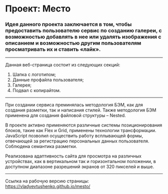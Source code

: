 # Проект: Место

###  Идея данного проекта заключается в том, чтобы предоставить пользователю сервис по созданию галереи, с возможностью добавлять в нее или удалять изображения с описанием и возможностью другим пользователям просматривать их и ставить «лайк».

----
Данная веб-страница состоит из следующих секций:

1. Шапка с логотипом;
2. Данные профайла пользователя;
3. Галерея;
4. Подвал с копирайтом.
---

При создании сервиса преминялась методология БЭМ, как для создания разметки, так и написания стилей. Также методология БЭМ применена для создания файловой структуры – Nested.

В проекте активно применяются различные системы позиционирования блоков, такие как Flex и Grid, применены технологии трансформации. JavaScript позволил осуществить работу всплывающей формы, отвечающей за регистрацию персональных данных пользователя. Соблюдена семантика разметки. 

Реализована адаптивность сайта для просмотра на различных устройствах, как в вертикальном так и горизонтальном положении, в доступном диапазоне разрешений экранов от 320 пикселей и выше.

---

Ссылка на рабочую версию страницы: https://vladyevtushenko.github.io/mesto/
